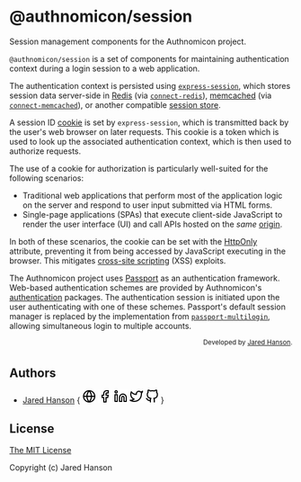 # @authnomicon/session

Session management components for the Authnomicon project.

`@authnomicon/session` is a set of components for maintaining authentication
context during a login session to a web application.

The authentication context is persisted using [`express-session`](https://github.com/expressjs/session),
which stores session data server-side in [Redis](https://redis.io/) (via
[`connect-redis`](https://github.com/tj/connect-redis)), [memcached](https://memcached.org/)
(via [`connect-memcached`](https://github.com/balor/connect-memcached)), or
another compatible [session store](https://github.com/expressjs/session#compatible-session-stores).

A session ID [cookie](https://developer.mozilla.org/en-US/docs/Web/HTTP/Cookies)
is set by `express-session`, which is transmitted back by the user's web browser
on later requests.  This cookie is a token which is used to look up the
associated authentication context, which is then used to authorize requests.

The use of a cookie for authorization is particularly well-suited for the
following scenarios:

  - Traditional web applications that perform most of the application logic on
    the server and respond to user input submitted via HTML forms.
  - Single-page applications (SPAs) that execute client-side JavaScript to
    render the user interface (UI) and call APIs hosted on the _same_ [origin](https://developer.mozilla.org/en-US/docs/Glossary/Origin).

In both of these scenarios, the cookie can be set with the [HttpOnly](https://owasp.org/www-community/HttpOnly)
attribute, preventing it from being accessed by JavaScript executing in the
browser.  This mitigates [cross-site scripting](https://developer.mozilla.org/en-US/docs/Glossary/Cross-site_scripting)
(XSS) exploits.

The Authnomicon project uses [Passport](https://www.passportjs.org/) as an
authentication framework.  Web-based authentication schemes are provided by
Authnomicon's [authentication](https://github.com/authnomicon/.github#authentication)
packages.  The authentication session is initiated upon the user authenticating
with one of these schemes.  Passport's default session manager is replaced by
the implementation from [`passport-multilogin`](https://github.com/jaredhanson/passport-multilogin),
allowing simultaneous login to multiple accounts.

<div align="right">
  <sup>Developed by <a href="#authors">Jared Hanson</a>.</sub>
</div>

## Authors

- [Jared Hanson](https://www.jaredhanson.me/) { [![WWW](https://raw.githubusercontent.com/jaredhanson/jaredhanson/master/images/globe-12x12.svg)](https://www.jaredhanson.me/) [![Facebook](https://raw.githubusercontent.com/jaredhanson/jaredhanson/master/images/facebook-12x12.svg)](https://www.facebook.com/jaredhanson) [![LinkedIn](https://raw.githubusercontent.com/jaredhanson/jaredhanson/master/images/linkedin-12x12.svg)](https://www.linkedin.com/in/jaredhanson) [![Twitter](https://raw.githubusercontent.com/jaredhanson/jaredhanson/master/images/twitter-12x12.svg)](https://twitter.com/jaredhanson) [![GitHub](https://raw.githubusercontent.com/jaredhanson/jaredhanson/master/images/github-12x12.svg)](https://github.com/jaredhanson) }

## License

[The MIT License](https://opensource.org/licenses/MIT)

Copyright (c) Jared Hanson

